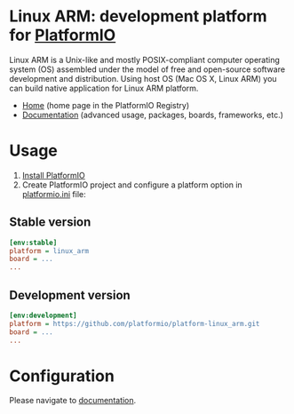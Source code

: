 # Linux ARM: development platform for [PlatformIO](http://platformio.org)

Linux ARM is a Unix-like and mostly POSIX-compliant computer operating system (OS) assembled under the model of free and open-source software development and distribution. Using host OS (Mac OS X, Linux ARM) you can build native application for Linux ARM platform.

* [Home](https://registry.platformio.org/platforms/platformio/linux_arm) (home page in the PlatformIO Registry)
* [Documentation](https://docs.platformio.org/page/platforms/linux_arm.html) (advanced usage, packages, boards, frameworks, etc.)

# Usage

1. [Install PlatformIO](http://platformio.org)
2. Create PlatformIO project and configure a platform option in [platformio.ini](https://docs.platformio.org/page/projectconf.html) file:

## Stable version

```ini
[env:stable]
platform = linux_arm
board = ...
...
```

## Development version

```ini
[env:development]
platform = https://github.com/platformio/platform-linux_arm.git
board = ...
...
```

# Configuration

Please navigate to [documentation](https://docs.platformio.org/page/platforms/linux_arm.html).

